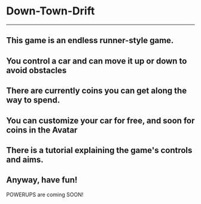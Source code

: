 # Down-Town-Drift
---
 This game is an endless runner-style game.
---
 You control a car and can move it up or down to avoid obstacles
---
 There are currently coins you can get along the way to spend.
---
 You can customize your car for free, and soon for coins in the Avatar
---
 There is a tutorial explaining the game's controls and aims.
---
 Anyway, have fun!
---
 POWERUPS are coming SOON!
